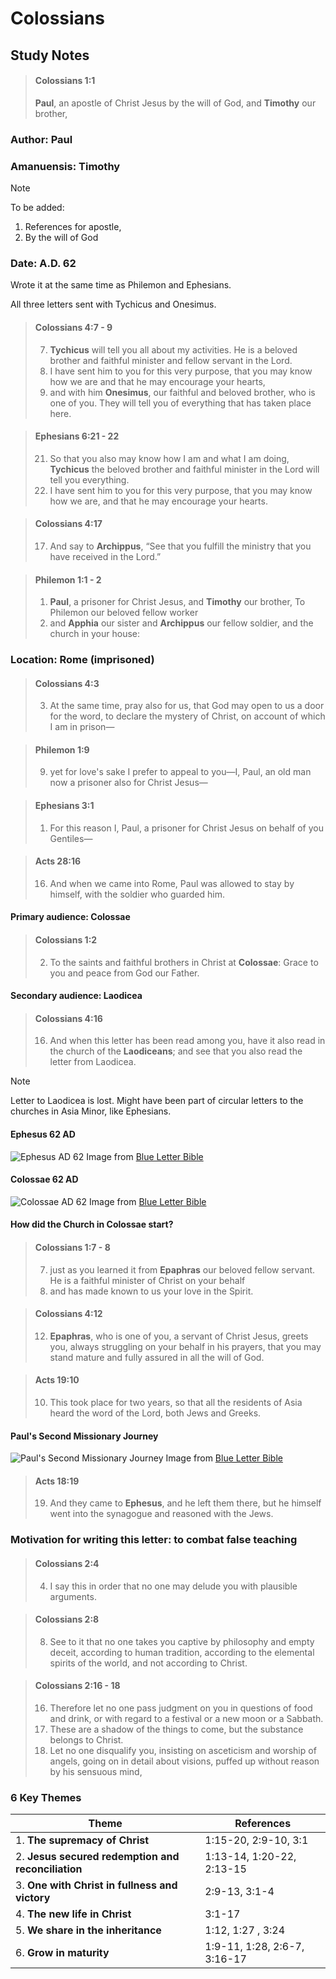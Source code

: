 # Colossians
## Study Notes
> #### Colossians 1:1
> **Paul**, an apostle of Christ Jesus by the will of God, and **Timothy** our brother,
### Author: Paul
### Amanuensis: Timothy
> [!NOTE]
> To be added:
> 1. References for apostle,
> 2. By the will of God
### Date: A.D. 62
Wrote it at the same time as Philemon and Ephesians.

All three letters sent with Tychicus and Onesimus.
> #### Colossians 4:7 - 9
> 7. **Tychicus** will tell you all about my activities. He is a beloved brother and faithful minister and fellow servant in the Lord.
> 8. I have sent him to you for this very purpose, that you may know how we are and that he may encourage your hearts,
> 9. and with him **Onesimus**, our faithful and beloved brother, who is one of you. They will tell you of everything that has taken place here.

> #### Ephesians 6:21 - 22
> 21. So that you also may know how I am and what I am doing, **Tychicus** the beloved brother and faithful minister in the Lord will tell you everything. 
> 22. I have sent him to you for this very purpose, that you may know how we are, and that he may encourage your hearts.

> #### Colossians 4:17
> 17. And say to **Archippus**, “See that you fulfill the ministry that you have received in the Lord.”

> #### Philemon 1:1 - 2
> 1. **Paul**, a prisoner for Christ Jesus, and **Timothy** our brother, To Philemon our beloved fellow worker
> 2. and **Apphia** our sister and **Archippus** our fellow soldier, and the church in your house:
### Location: Rome (imprisoned)
> #### Colossians 4:3
> 3. At the same time, pray also for us, that God may open to us a door for the word, to declare the mystery of Christ, on account of which I am in prison—

> #### Philemon 1:9
> 9. yet for love's sake I prefer to appeal to you—I, Paul, an old man now a prisoner also for Christ Jesus—

> #### Ephesians 3:1
> 1. For this reason I, Paul, a prisoner for Christ Jesus on behalf of you Gentiles—

> #### Acts 28:16
> 16. And when we came into Rome, Paul was allowed to stay by himself, with the soldier who guarded him.
#### Primary audience: Colossae
> #### Colossians 1:2
> 2. To the saints and faithful brothers in Christ at **Colossae**: Grace to you and peace from God our Father.
#### Secondary audience: Laodicea
> #### Colossians 4:16
> 16. And when this letter has been read among you, have it also read in the church of the **Laodiceans**; and see that you also read the letter from Laodicea.

> [!NOTE]
> Letter to Laodicea is lost. Might have been part of circular letters to the churches in Asia Minor, like Ephesians.
#### Ephesus 62 AD
![Ephesus AD 62](https://www.blueletterbible.org/assets/images/esv-study-bible/big/map_48_01.jpg)
Image from [Blue Letter Bible](https://www.blueletterbible.org/assets/images/esv-study-bible/big/map_48_01.jpg)
#### Colossae 62 AD
![Colossae AD 62](https://www.blueletterbible.org/assets/images/esv-study-bible/big/map_51_01.jpg)
Image from [Blue Letter Bible](https://www.blueletterbible.org/assets/images/esv-study-bible/big/map_48_01.jpg)
#### How did the Church in Colossae start?
> #### Colossians 1:7 - 8
> 7. just as you learned it from **Epaphras** our beloved fellow servant. He is a faithful minister of Christ on your behalf
> 8. and has made known to us your love in the Spirit.

> #### Colossians 4:12
> 12. **Epaphras**, who is one of you, a servant of Christ Jesus, greets you, always struggling on your behalf in his prayers, that you may stand mature and fully assured in all the will of God.

> #### Acts 19:10
> 10. This took place for two years, so that all the residents of Asia heard the word of the Lord, both Jews and Greeks.
#### Paul's Second Missionary Journey
![Paul's Second Missionary Journey](https://www.blueletterbible.org/assets/images/esv-study-bible/big/map_44_08.jpg)
Image from [Blue Letter Bible](https://www.blueletterbible.org/assets/images/esv-study-bible/big/map_44_08.jpg)
> #### Acts 18:19
> 19. And they came to **Ephesus**, and he left them there, but he himself went into the synagogue and reasoned with the Jews.
### Motivation for writing this letter: to combat false teaching
> #### Colossians 2:4
> 4. I say this in order that no one may delude you with plausible arguments.

> #### Colossians 2:8
> 8. See to it that no one takes you captive by philosophy and empty deceit, according to human tradition, according to the elemental spirits of the world, and not according to Christ.

> #### Colossians 2:16 - 18
> 16. Therefore let no one pass judgment on you in questions of food and drink, or with regard to a festival or a new moon or a Sabbath.
> 17. These are a shadow of the things to come, but the substance belongs to Christ.
> 18. Let no one disqualify you, insisting on asceticism and worship of angels, going on in detail about visions, puffed up without reason by his sensuous mind,
### 6 Key Themes

|Theme|References|
|---|---|
|1. **The supremacy of Christ**| 1:15-20, 2:9-10, 3:1|
|2. **Jesus secured redemption and reconciliation**|1:13-14, 1:20-22, 2:13-15|
|3. **One with Christ in fullness and victory**|2:9-13, 3:1-4|
|4. **The new life in Christ**|3:1-17|
|5. **We share in the inheritance**|1:12, 1:27 , 3:24|
|6. **Grow in maturity**|1:9-11, 1:28, 2:6-7, 3:16-17|

